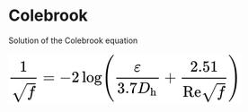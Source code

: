 # Colebrook
Solution of the Colebrook equation


![alt text](https://github.com/Geekly/Colebrook/blob/master/colebrook.svg "Colebrook Equation")
